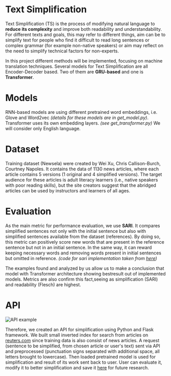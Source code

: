 # Text Simplification

Text Simplification (TS) is the process of modifying natural language to **reduce its complexity** and improve both readability and understandability. 
For different texts and goals, this may refer to different things, aim can be to simplify text for people who find it difficult to read long sentences or complex grammar (for example non-native speakers) or aim may reflect on the need to simplify technical factors for non-experts.

In this project different methods will be implemented, focusing on machine translation techniques.
Several models for Text Simplification are all Encoder-Decoder based. 
Two of them are **GRU-based** and one is **Transformer**. 

# Models
RNN-based models are using different pretrained word embeddings, i.e. Glove and Word2vec *(details for these models are in get_model.py)*.
Transformer uses its own embedding layers. *(see get_transformer.py)*
We will consider only English language. 

# Dataset
Training dataset (Newsela) were created by Wei Xu, Chris Callison-Burch, Courtney Napoles. 
It contains the data of 1130 news articles, where each article contains 5 versions (1 original and 4 simplified versions). 
The target audience for these articles is adult literacy learners (i.e., native speakers with poor reading skills), 
but the site creators suggest that the abridged articles can be used by instructors and learners of all ages.

# Evaluation
As the main metric for performance evaluation, we use **SARI**.
It compares simplified sentences not only with the initial sentence but also with simplified sentences available from the dataset (references). 
By doing so, this metric can positively score new words that are present in the reference sentence but not in an initial sentence.
In the same way, it can reward keeping necessary words and removing words present in initial sentences but omitted in reference.
 *(code for sari implementation taken from [here](https://github.com/XingxingZhang/pysari))*

The examples found and analyzed by us allow us to make a conclusion that model with Transformer architecture 
showing bestresult out of implemented models. 
Metrics are also confirm this fact,seeing as simplification (SARI) and readability (Flesch) are highest.

# API

![API example](https://drive.google.com/uc?id=1-YAJ_mvT6-Zfp6ETC4VQEfR_Z-L8lSQm )

Therefore, we created an API for simplification using Python and Flask framework. 
We built small inverted index for search from articles on [reuters.com](https://www.reuters.com) 
since training data is also consist of news articles. 
A request (sentence to be simplified, from chosen article or user's text) sent via API and preprocessed 
(punctuation signs separated with additional space, all letters brought to lowercase). 
Then loaded pretrained model is used for simplification and result of its work sent back to user. User can evaluate it,  modify it to better simplification and save it 
[here](https://docs.google.com/spreadsheets/d/1R-322yozb-mIijinjg1fHZCr49_nFP5p4zY-cPXt0XM/edit#gid=0) 
for future research.

